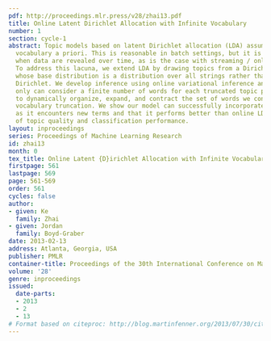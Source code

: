 ```yaml
---
pdf: http://proceedings.mlr.press/v28/zhai13.pdf
title: Online Latent Dirichlet Allocation with Infinite Vocabulary
number: 1
section: cycle-1
abstract: Topic models based on latent Dirichlet allocation (LDA) assume a predefined
  vocabulary a priori. This is reasonable in batch settings, but it is not reasonable
  when data are revealed over time, as is the case with streaming / online algorithms.
  To address this lacuna, we extend LDA by drawing topics from a Dirichlet process
  whose base distribution is a distribution over all strings rather than from a finite
  Dirichlet. We develop inference using online variational inference and because we
  only can consider a finite number of words for each truncated topic propose heuristics
  to dynamically organize, expand, and contract the set of words we consider in our
  vocabulary truncation. We show our model can successfully incorporate new words
  as it encounters new terms and that it performs better than online LDA in evaluations
  of topic quality and classification performance.
layout: inproceedings
series: Proceedings of Machine Learning Research
id: zhai13
month: 0
tex_title: Online Latent {D}irichlet Allocation with Infinite Vocabulary
firstpage: 561
lastpage: 569
page: 561-569
order: 561
cycles: false
author:
- given: Ke
  family: Zhai
- given: Jordan
  family: Boyd-Graber
date: 2013-02-13
address: Atlanta, Georgia, USA
publisher: PMLR
container-title: Proceedings of the 30th International Conference on Machine Learning
volume: '28'
genre: inproceedings
issued:
  date-parts:
  - 2013
  - 2
  - 13
# Format based on citeproc: http://blog.martinfenner.org/2013/07/30/citeproc-yaml-for-bibliographies/
---
```

